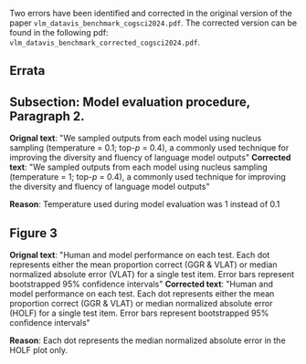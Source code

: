 Two errors have been identified and corrected in the original version of the paper `vlm_datavis_benchmark_cogsci2024.pdf`. The corrected version can be found in the following pdf: `vlm_datavis_benchmark_corrected_cogsci2024.pdf`.

## Errata

## Subsection: Model evaluation procedure, Paragraph 2.
**Orignal text**: "We sampled outputs from each model using nucleus sampling (temperature = $0.1$; top-$p$ = 0.4), a commonly used technique for improving the diversity and fluency of language model outputs"
**Corrected text**: "We sampled outputs from each model using nucleus sampling (temperature = $1$; top-$p$ = 0.4), a commonly used technique for improving the diversity and fluency of language model outputs"

**Reason**: Temperature used during model evaluation was 1 instead of 0.1

## Figure 3
**Orignal text**: "Human and model performance on each test. Each dot represents either the mean proportion correct (GGR & VLAT)
or median normalized absolute error (VLAT) for a single test item. Error bars represent bootstrapped 95% confidence intervals"
**Corrected text**: "Human and model performance on each test. Each dot represents either the mean proportion correct (GGR & VLAT)
or median normalized absolute error (HOLF) for a single test item. Error bars represent bootstrapped 95% confidence intervals"

**Reason**: Each dot represents the median normalized absolute error in the HOLF plot only.


